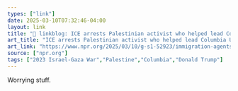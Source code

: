 ```yaml
---
types: ["link"]
date: 2025-03-10T07:32:46-04:00
layout: link
title: "🔗 linkblog: ICE arrests Palestinian activist who helped lead Columbia University protests'"
art_title: "ICE arrests Palestinian activist who helped lead Columbia University protests"
art_link: "https://www.npr.org/2025/03/10/g-s1-52923/immigration-agents-arrest-palestinian-activist-columbia-protests"
source: ["npr.org"]
tags: ["2023 Israel-Gaza War","Palestine","Columbia","Donald Trump"]
---
```

Worrying stuff.
